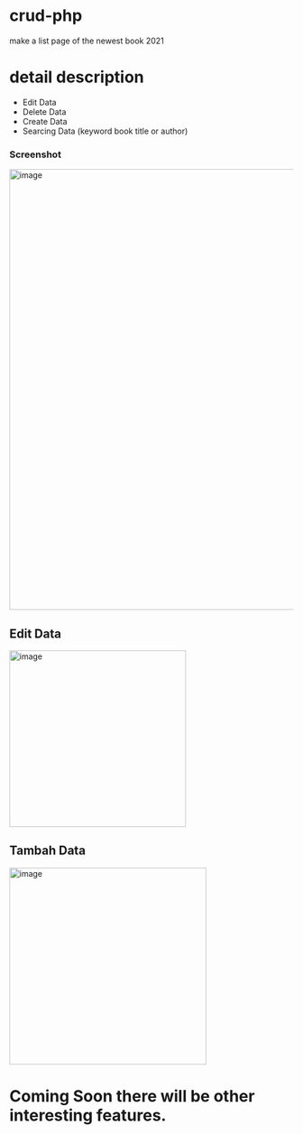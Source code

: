 # crud-php
make a list page of the newest book 2021

# detail description
- Edit Data
- Delete Data
- Create Data
- Searcing Data (keyword book title or author)

### Screenshot

  <img width="781" alt="image" src="https://user-images.githubusercontent.com/73144931/148532113-fb698714-a0c0-4066-a3da-b9bae58fcd6c.png">
  
  ## Edit Data
  <img width="313" alt="image" src="https://user-images.githubusercontent.com/73144931/148532280-7bd9b7e8-5c84-4af4-8ca4-5a924c0016e7.png">

  ## Tambah Data
  <img width="349" alt="image" src="https://user-images.githubusercontent.com/73144931/148532370-da7ab1cf-ebe0-4ccf-ae59-e5451761bc31.png">


# Coming Soon there will be other interesting features.
